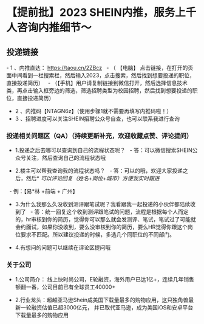 # 【提前批】2023 SHEIN内推，服务上千人咨询内推细节～
## 投递链接
- 1 、内推直达： https://taou.cn/2ZBcz
  - （ 【电脑】 点击链接，在打开的页面中间看到一栏搜索栏，然后输入2023，点击搜索，然后找到想要投递的职位，直接投递简历）
  - （【手机】用户请复制链接到微信打开，然后选择信息技术类，再点击输入框旁边的筛选，筛选招聘类型为校园招聘，然后找到想要投递的职位，直接投递简历）
- 2 、内推码【NTAGN6z】（使用步骤1就不需要再填写内推码啦！）
- 3 、招聘进度可以关注SHEIN招聘公众号自查，也可以联系我进行查询

### 投递相关问题区（QA）（持续更新补充，欢迎收藏点赞、评论提问）

- 1.投递之后去哪可以查询到自己的流程状态呢？
  - 答：可以微信搜索SHEIN公众号关注，然后查询自己的流程状态哦

- 2.楼主可以帮我查询我的流程状态吗？
  - 答：可以的哦，欢迎大家投递之后，然后* *可以评论回复（姓名+岗位+城市）方便我实时跟进*

  - 例：【易*林 +前端 + 广州】

- 3.为什么我那么久没收到测评跟笔试呢？我看跟我一起投递的小伙伴都陆续收到了
  - 答：统一回复这个收到测评跟笔试的问题，流程是根据每个人而定的，hr审核到你的简历，觉得你可以那么就会发测评、笔试，笔试过了可能就会约面试，如果你没收到，要么没审核到你的简历，要么HR觉得你跟这个岗位要求不匹配。所以建议投递的时候，多选几个同职位的不同部门。

- 4.有想问的问题可以继续在评论区提问哦

### 关于公司

- 1.公司简介： 线上快时尚公司，E轮融资，海外用户已达1亿+，连续几年销售额翻一番，公司目前已有全球员工40000+

- 2.行业龙头：超越亚马逊Shein成美国下载量最多的购物应用，这只独角兽最新一轮融资估值已超3000亿元， 并已取代亚马逊，成为美国iOS和安卓平台下载量最多的购物应用